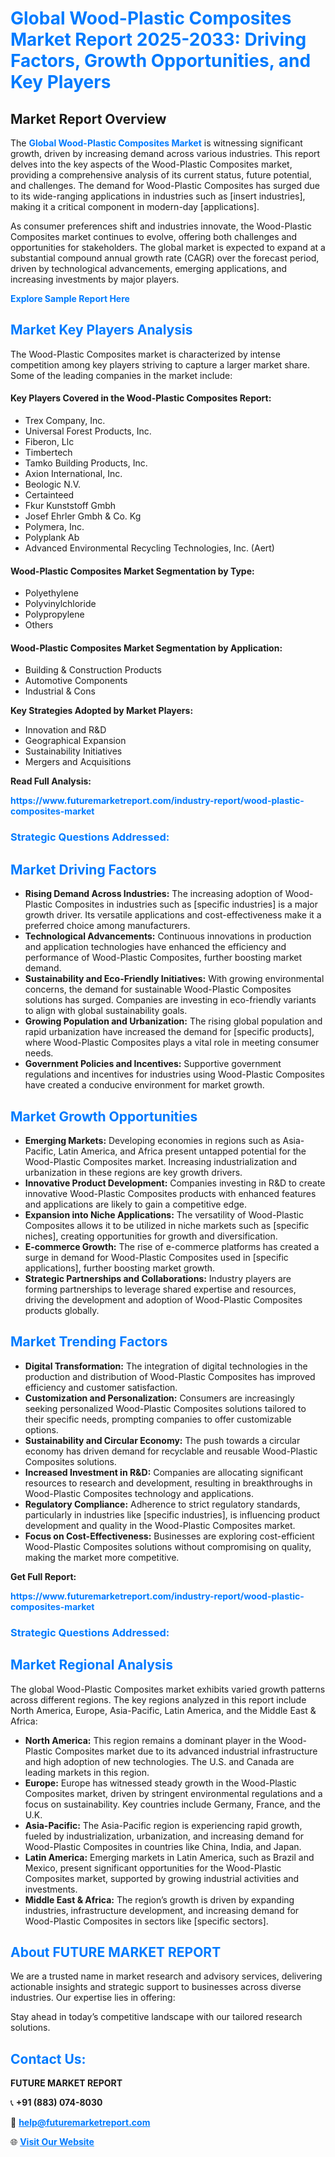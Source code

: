 <h1 style="color: #007BFF;">Global Wood-Plastic Composites Market Report 2025-2033: Driving Factors, Growth Opportunities, and Key Players</h1>

<section id="overview">
<h2>Market Report Overview</h2>
<p>The <a href="https://www.futuremarketreport.com/industry-report/wood-plastic-composites-market" style="color: #007BFF; text-decoration: none;"><strong>Global Wood-Plastic Composites Market</strong></a> is witnessing significant growth, driven by increasing demand across various industries. This report delves into the key aspects of the Wood-Plastic Composites market, providing a comprehensive analysis of its current status, future potential, and challenges. The demand for Wood-Plastic Composites has surged due to its wide-ranging applications in industries such as [insert industries], making it a critical component in modern-day [applications].</p>
<p>As consumer preferences shift and industries innovate, the Wood-Plastic Composites market continues to evolve, offering both challenges and opportunities for stakeholders. The global market is expected to expand at a substantial compound annual growth rate (CAGR) over the forecast period, driven by technological advancements, emerging applications, and increasing investments by major players.</p>
</section>

<section id="overview">
<p><a href="https://www.futuremarketreport.com/request-sample/reportId=30117" style="color: #007BFF; text-decoration: none;"><strong>Explore Sample Report Here</strong></a></p>
</section>

<section id="key-players">
<h2 style="color: #007BFF;">Market Key Players Analysis</h2>
<p>The Wood-Plastic Composites market is characterized by intense competition among key players striving to capture a larger market share. Some of the leading companies in the market include:</p>
<h4>Key Players Covered in the Wood-Plastic Composites Report:</h4>
<ul><li>Trex Company, Inc.</li><li>Universal Forest Products, Inc.</li><li>Fiberon, Llc</li><li>Timbertech</li><li>Tamko Building Products, Inc.</li><li>Axion International, Inc.</li><li>Beologic N.V.</li><li>Certainteed</li><li>Fkur Kunststoff Gmbh</li><li>Josef Ehrler Gmbh &amp; Co. Kg</li><li>Polymera, Inc.</li><li>Polyplank Ab</li><li>Advanced Environmental Recycling Technologies, Inc. (Aert)</li></ul>
<h4>Wood-Plastic Composites Market Segmentation by Type:</h4>
<ul><li>Polyethylene</li><li>Polyvinylchloride</li><li>Polypropylene</li><li>Others</li></ul>

<h4>Wood-Plastic Composites Market Segmentation by Application:</h4>
<ul><li>Building &amp; Construction Products</li><li>Automotive Components</li><li>Industrial &amp; Cons</li></ul>
<p><strong>Key Strategies Adopted by Market Players:</strong></p>
<ul>
<li>Innovation and R&D</li>
<li>Geographical Expansion</li>
<li>Sustainability Initiatives</li>
<li>Mergers and Acquisitions</li>
</ul>
</section>

<section>
<p><strong>Read Full Analysis: </strong></p><a href="https://www.futuremarketreport.com/industry-report/wood-plastic-composites-market" style="color: #007BFF; text-decoration: none;"><strong>https://www.futuremarketreport.com/industry-report/wood-plastic-composites-market</strong></a>
<h3 style="color: #007BFF;">Strategic Questions Addressed:</h3>
</section>

<section id="driving-factors">
<h2 style="color: #007BFF;">Market Driving Factors</h2>
<ul>
<li><strong>Rising Demand Across Industries:</strong> The increasing adoption of Wood-Plastic Composites in industries such as [specific industries] is a major growth driver. Its versatile applications and cost-effectiveness make it a preferred choice among manufacturers.</li>
<li><strong>Technological Advancements:</strong> Continuous innovations in production and application technologies have enhanced the efficiency and performance of Wood-Plastic Composites, further boosting market demand.</li>
<li><strong>Sustainability and Eco-Friendly Initiatives:</strong> With growing environmental concerns, the demand for sustainable Wood-Plastic Composites solutions has surged. Companies are investing in eco-friendly variants to align with global sustainability goals.</li>
<li><strong>Growing Population and Urbanization:</strong> The rising global population and rapid urbanization have increased the demand for [specific products], where Wood-Plastic Composites plays a vital role in meeting consumer needs.</li>
<li><strong>Government Policies and Incentives:</strong> Supportive government regulations and incentives for industries using Wood-Plastic Composites have created a conducive environment for market growth.</li>
</ul>
</section>

<section id="growth-opportunities">
<h2 style="color: #007BFF;">Market Growth Opportunities</h2>
<ul>
<li><strong>Emerging Markets:</strong> Developing economies in regions such as Asia-Pacific, Latin America, and Africa present untapped potential for the Wood-Plastic Composites market. Increasing industrialization and urbanization in these regions are key growth drivers.</li>
<li><strong>Innovative Product Development:</strong> Companies investing in R&D to create innovative Wood-Plastic Composites products with enhanced features and applications are likely to gain a competitive edge.</li>
<li><strong>Expansion into Niche Applications:</strong> The versatility of Wood-Plastic Composites allows it to be utilized in niche markets such as [specific niches], creating opportunities for growth and diversification.</li>
<li><strong>E-commerce Growth:</strong> The rise of e-commerce platforms has created a surge in demand for Wood-Plastic Composites used in [specific applications], further boosting market growth.</li>
<li><strong>Strategic Partnerships and Collaborations:</strong> Industry players are forming partnerships to leverage shared expertise and resources, driving the development and adoption of Wood-Plastic Composites products globally.</li>
</ul>
</section>

<section id="trending-factors">
<h2 style="color: #007BFF;">Market Trending Factors</h2>
<ul>
<li><strong>Digital Transformation:</strong> The integration of digital technologies in the production and distribution of Wood-Plastic Composites has improved efficiency and customer satisfaction.</li>
<li><strong>Customization and Personalization:</strong> Consumers are increasingly seeking personalized Wood-Plastic Composites solutions tailored to their specific needs, prompting companies to offer customizable options.</li>
<li><strong>Sustainability and Circular Economy:</strong> The push towards a circular economy has driven demand for recyclable and reusable Wood-Plastic Composites solutions.</li>
<li><strong>Increased Investment in R&D:</strong> Companies are allocating significant resources to research and development, resulting in breakthroughs in Wood-Plastic Composites technology and applications.</li>
<li><strong>Regulatory Compliance:</strong> Adherence to strict regulatory standards, particularly in industries like [specific industries], is influencing product development and quality in the Wood-Plastic Composites market.</li>
<li><strong>Focus on Cost-Effectiveness:</strong> Businesses are exploring cost-efficient Wood-Plastic Composites solutions without compromising on quality, making the market more competitive.</li>
</ul>
</section>

<section>
<p><strong>Get Full Report: </strong></p><a href="https://www.futuremarketreport.com/industry-report/wood-plastic-composites-market" style="color: #007BFF; text-decoration: none;"><strong>https://www.futuremarketreport.com/industry-report/wood-plastic-composites-market</strong></a>
<h3 style="color: #007BFF;">Strategic Questions Addressed:</h3>
</section>


<section id="regional-analysis">
<h2 style="color: #007BFF;">Market Regional Analysis</h2>
<p>The global Wood-Plastic Composites market exhibits varied growth patterns across different regions. The key regions analyzed in this report include North America, Europe, Asia-Pacific, Latin America, and the Middle East & Africa:</p>
<ul>
<li><strong>North America:</strong> This region remains a dominant player in the Wood-Plastic Composites market due to its advanced industrial infrastructure and high adoption of new technologies. The U.S. and Canada are leading markets in this region.</li>
<li><strong>Europe:</strong> Europe has witnessed steady growth in the Wood-Plastic Composites market, driven by stringent environmental regulations and a focus on sustainability. Key countries include Germany, France, and the U.K.</li>
<li><strong>Asia-Pacific:</strong> The Asia-Pacific region is experiencing rapid growth, fueled by industrialization, urbanization, and increasing demand for Wood-Plastic Composites in countries like China, India, and Japan.</li>
<li><strong>Latin America:</strong> Emerging markets in Latin America, such as Brazil and Mexico, present significant opportunities for the Wood-Plastic Composites market, supported by growing industrial activities and investments.</li>
<li><strong>Middle East & Africa:</strong> The region’s growth is driven by expanding industries, infrastructure development, and increasing demand for Wood-Plastic Composites in sectors like [specific sectors].</li>
</ul>
</section>

<footer>
<h2 style="color: #007BFF;">About FUTURE MARKET REPORT</h2>
<p>We are a trusted name in market research and advisory services, delivering actionable insights and strategic support to businesses across diverse industries. Our expertise lies in offering:</p>

<p>Stay ahead in today’s competitive landscape with our tailored research solutions.</p>

<h2 style="color: #007BFF;">Contact Us:</h2>
<p><strong>FUTURE MARKET REPORT</strong></p>
<p>📞 <strong>+91 (883) 074-8030</strong></p>
<p>📧 <strong><a href="mailto:help@futuremarketreport.com" style="color: #007BFF;">help@futuremarketreport.com</a></strong></p>
<p>🌐 <strong><a href="https://www.futuremarketreport.com/" style="color: #007BFF;">Visit Our Website</a></strong></p>
</footer>